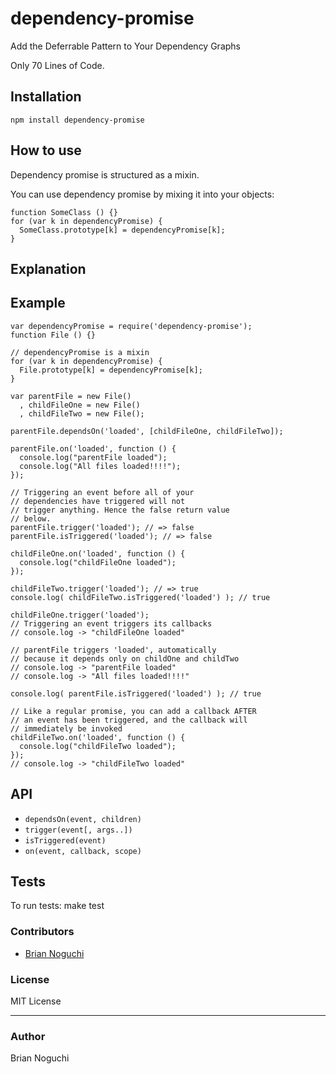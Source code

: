 dependency-promise
===================

Add the Deferrable Pattern to Your Dependency Graphs

Only 70 Lines of Code.

## Installation
    npm install dependency-promise

## How to use
Dependency promise is structured as a mixin.

You can use dependency promise by mixing it into your objects:
    
    function SomeClass () {}
    for (var k in dependencyPromise) {
      SomeClass.prototype[k] = dependencyPromise[k];
    }

## Explanation

## Example
    var dependencyPromise = require('dependency-promise');
    function File () {}
    
    // dependencyPromise is a mixin
    for (var k in dependencyPromise) {
      File.prototype[k] = dependencyPromise[k];
    }
    
    var parentFile = new File()
      , childFileOne = new File()
      , childFileTwo = new File();
    
    parentFile.dependsOn('loaded', [childFileOne, childFileTwo]);
    
    parentFile.on('loaded', function () {
      console.log("parentFile loaded");
      console.log("All files loaded!!!!");
    });
   
    // Triggering an event before all of your
    // dependencies have triggered will not
    // trigger anything. Hence the false return value
    // below. 
    parentFile.trigger('loaded'); // => false
    parentFile.isTriggered('loaded'); // => false

    childFileOne.on('loaded', function () {
      console.log("childFileOne loaded");
    });

    childFileTwo.trigger('loaded'); // => true
    console.log( childFileTwo.isTriggered('loaded') ); // true

    childFileOne.trigger('loaded');
    // Triggering an event triggers its callbacks
    // console.log -> "childFileOne loaded"
    
    // parentFile triggers 'loaded', automatically
    // because it depends only on childOne and childTwo
    // console.log -> "parentFile loaded"
    // console.log -> "All files loaded!!!!"
    
    console.log( parentFile.isTriggered('loaded') ); // true
    
    // Like a regular promise, you can add a callback AFTER
    // an event has been triggered, and the callback will
    // immediately be invoked
    childFileTwo.on('loaded', function () {
      console.log("childFileTwo loaded");
    });
    // console.log -> "childFileTwo loaded"


## API

- `dependsOn(event, children)`
- `trigger(event[, args..])`
- `isTriggered(event)`
- `on(event, callback, scope)`

## Tests
To run tests:
    make test

### Contributors
- [Brian Noguchi](https://github.com/bnoguchi)

### License
MIT License

---
### Author
Brian Noguchi

